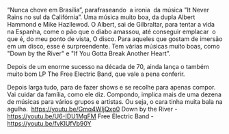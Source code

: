 “Nunca chove em Brasília”, parafraseando  a ironia  da música "It Never Rains no sul da Califórnia”. Uma música muito boa, da dupla Albert Hammond e Mike Hazllewod. O Albert, sai de Gilbraltar, para tentar a vida na Espanha, come o pão que o diabo amassou, até conseguir emplacar  o que é, do meu ponto de vista, O disco. Para aqueles que gostam de imersão em um disco, esse é surpreendente. Tem várias músicas muito boas, como "Down by the River" e "If You Gotta Break Another Heart”. 

Depois de um enorme sucesso na década de 70, ainda lança o também muito bom LP The Free Electric Band, que vale a pena conferir.

Depois larga tudo, para de fazer shows e se recolhe para apenas compor. Vai cuidar da família, como ele diz. Compondo, implica mais de uma dezena de músicas para vários grupos e artistas. Ou seja, o cara tinha muita bala na agulha.
 https://youtu.be/Gmq4WIjQxp0
Down by the River - https://youtu.be/U6-IDU1MgFM
Free Electric Band - https://youtu.be/fvKlUfVb90Y
